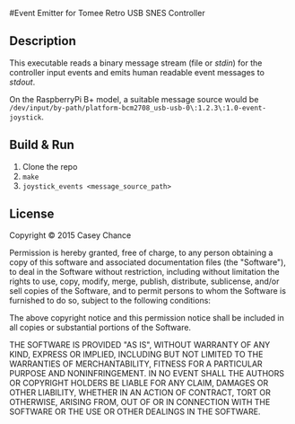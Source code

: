 #Event Emitter for Tomee Retro USB SNES Controller

## Description
This executable reads a binary message stream (file or *stdin*) for the controller input events and emits human readable event messages to *stdout*.

On the RaspberryPi B+ model, a suitable message source would be `/dev/input/by-path/platform-bcm2708_usb-usb-0\:1.2.3\:1.0-event-joystick`.

## Build & Run
1. Clone the repo
2. `make`
3. `joystick_events <message_source_path>`

## License
Copyright © 2015 Casey Chance

Permission is hereby granted, free of charge, to any person obtaining
a copy of this software and associated documentation files (the "Software"),
to deal in the Software without restriction, including without limitation
the rights to use, copy, modify, merge, publish, distribute, sublicense,
and/or sell copies of the Software, and to permit persons to whom the
Software is furnished to do so, subject to the following conditions:

The above copyright notice and this permission notice shall be included
in all copies or substantial portions of the Software.

THE SOFTWARE IS PROVIDED "AS IS", WITHOUT WARRANTY OF ANY KIND,
EXPRESS OR IMPLIED, INCLUDING BUT NOT LIMITED TO THE WARRANTIES
OF MERCHANTABILITY, FITNESS FOR A PARTICULAR PURPOSE AND NONINFRINGEMENT.
IN NO EVENT SHALL THE AUTHORS OR COPYRIGHT HOLDERS BE LIABLE FOR ANY CLAIM,
DAMAGES OR OTHER LIABILITY, WHETHER IN AN ACTION OF CONTRACT,
TORT OR OTHERWISE, ARISING FROM, OUT OF OR IN CONNECTION WITH THE SOFTWARE
OR THE USE OR OTHER DEALINGS IN THE SOFTWARE.

